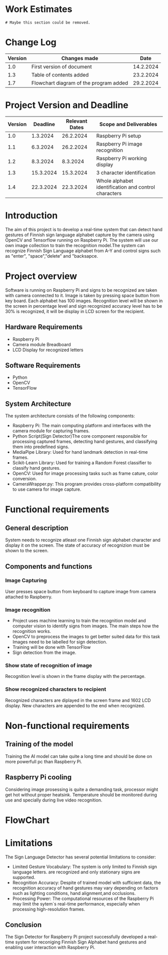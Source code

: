 # Work Estimates

    # Maybe this section could be removed.

# Change Log

| Version | Changes made                           | Date      |
| ------- | -------------------------------------- | --------- |
| 1.0     | First version of document              | 14.2.2024 |
| 1.3     | Table of contents added                | 23.2.2024 |
| 1.7     | Flowchart diagram of the program added | 29.2.2024 |

# Project Version and Deadline

| Version | Deadline  | Relevant Dates | Scope and Deliverables                               |
| ------- | --------- | -------------- | ---------------------------------------------------- |
| 1.0     | 1.3.2024  | 26.2.2024      | Raspberry Pi setup                                   |
| 1.1     | 6.3.2024  | 26.2.2024      | Raspberry Pi image recognition                       |
| 1.2     | 8.3.2024  | 8.3.2024       | Raspberry Pi working display                         |
| 1.3     | 15.3.2024 | 15.3.2024      | 3 character identification                           |
| 1.4     | 22.3.2024 | 22.3.2024      | Whole alphabet identification and control characters |

# Introduction

The aim of this project is to develop a real-time system that can detect hand gestures of Finnish sign language alphabet capture by the camera using OpenCV and Tensorflow running on Raspberry Pi. The system will use our own image collection to train the recognition model.The system can recognize Finnish Sign Language alphabet from A-Y and control signs such as "enter", "space","delete" and "backsapce.

# Project overview

Software is running on Raspberry Pi and signs to be recognized are taken with camera connected to it. Image is taken by pressing space button from key board. Each alphabet has 100 images. Recognition level will be shown in the screen in percentage level and sign recognized accuracy level has to be 30% is recognized, it will be display in LCD screen for the recipient.

## Hardware Requirements

- Raspberry Pi
- Camera module Breadboard
- LCD Display for recognized letters

## Software Requirements

- Python
- OpenCV
- TensorFlow

## System Architecture

The system architecture consists of the following components:

- Raspberry Pi: The main computing platform and interfaces with the camera module for capturing frames.
- Python Script(Sign Detector)The core component responsible for processing captured frames, detecting hand gestures, and classifying them into predefined signs.
- MediaPipe Library: Used for hand landmark detection in real-time frames.
- Scikit-Learn Library: Used for training a Random Forest classifier to classify hand gestures.
- OpenCV: Used for image processing tasks such as frame cature, color conversion.
- CameraWrapper.py: This program provides cross-platform compatibility to use camera for image capture.

# Functional requirements

## General description

System needs to recognize atleast one Finnish sign alphabet character and display it on the screen. The state of accuracy of recognizion must be shown to the screen.

## Components and functions

### Image Capturing

User presses space button from keyboard to capture image from camera attached to Raspberry. 

### Image recognition

- Project uses machine learning to train the recognition model and computer vision to identify signs from images. The main steps how the recognition works.
- OpenCV to preprocess the images to get better suited data for this task Images need to be labelled for sign detection.
- Training will be done with TensorFlow
- Sign detection from the image.

### Show state of recognition of image

Recognition level is shown in the frame display with the percentage.

### Show recognized characters to recipient

Recognized characters are diplayed in the screen frame and 1602 LCD display. New characters are appended to the end when recognized.

# Non-functional requirements

## Training of the model

Training the AI model can take quite a long time and should be done on more powerfull pc than Raspberry Pi.

## Raspberry Pi cooling

Considering image prosessing is quite a demanding task, processor might get hot without proper heatsink. Temperature should be monitored during use and specially during live video recognition.

# FlowChart

# Limitations

The Sign Language Detector has several potential limitations to consider:

- Limited Gesture Vocabulary: The system is only limited to Finnish sign language letters.
  are recognized and only stationary signs are supported.
- Recognition Accuracy: Despite of trained model with sufficient data, the recognition accuracy of hand gestures may vary depending on factors such as lighting conditions, hand alignment,and occlusions.
- Processing Power: The computational resources of the Raspberry Pi may limit the sytem´s real-time performance, especially when processing high-resolution frames.

## Conclusion

The Sign Detector for Raspberry Pi project successfully developed a real-time system for reconiging Finnish Sign Alphabet hand gestures and enabling user interaction with Raspberry Pi.

